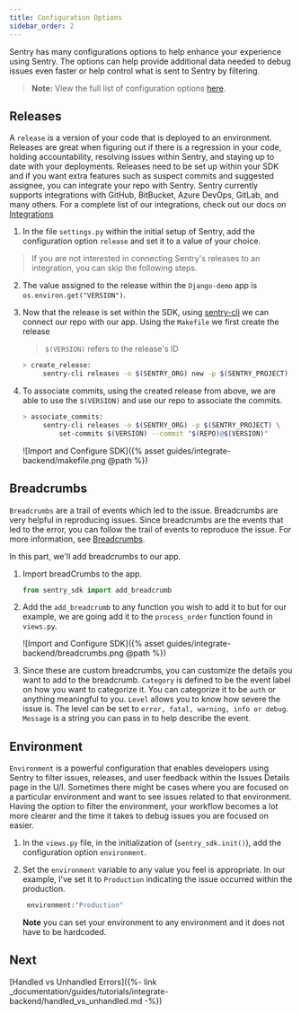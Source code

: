 ```yaml
---
title: Configuration Options
sidebar_order: 2
---
```


Sentry has many configurations options to help enhance your experience using Sentry. The options can help provide additional data needed to debug issues even faster or help control what is sent to Sentry by filtering.

> **Note:** View the full list of configuration options [here](https://docs.sentry.io/error-reporting/configuration/?platform=python).

## Releases

A `release` is a version of your code that is deployed to an environment. Releases are great when figuring out if there is a regression in your code, holding accountability, resolving issues within Sentry, and staying up to date with your deployments. Releases need to be set up within your SDK and if you want extra features such as suspect commits and suggested assignee, you can integrate your repo with Sentry. Sentry currently supports integrations with GitHub, BitBucket, Azure DevOps, GitLab, and many others. For a complete list of our integrations, check out our docs on [Integrations](https://docs.sentry.io/workflow/integrations/global-integrations/)

1. In the file `settings.py` within the initial setup of Sentry, add the configuration option `release` and set it to a value of your choice.

> If you are not interested in connecting Sentry's releases to an integration, you can skip the following steps.

2. The value assigned to the release within the `Django-demo` app is `os.environ.get("VERSION")`.

3. Now that the release is set within the SDK, using [sentry-cli](https://docs.sentry.io/cli/) we can connect our repo with our app. Using the `Makefile` we first create the release
   > `$(VERSION)` refers to the release's ID
   ```bash
   > create_release:
   		sentry-cli releases -o $(SENTRY_ORG) new -p $(SENTRY_PROJECT) $(VERSION)
   ```
4. To associate commits, using the created release from above, we are able to use the `$(VERSION)` and use our repo to associate the commits.
   ```bash
   > associate_commits:
   		sentry-cli releases -o $(SENTRY_ORG) -p $(SENTRY_PROJECT) \
   			set-commits $(VERSION) --commit "$(REPO)@$(VERSION)"
   ```
   ![Import and Configure SDK]({% asset guides/integrate-backend/makefile.png @path %})

## Breadcrumbs

`Breadcrumbs` are a trail of events which led to the issue. Breadcrumbs are very helpful in reproducing issues. Since breadcrumbs are the events that led to the error, you can follow the trail of events to reproduce the issue. For more information, see [Breadcrumbs](https://docs.sentry.io/enriching-error-data/breadcrumbs/?platform=python).

In this part, we'll add breadcrumbs to our app.

1. Import breadCrumbs to the app.

   ```python
   from sentry_sdk import add_breadcrumb
   ```

2. Add the `add_breadcrumb` to any function you wish to add it to but for our example, we are going add it to the `process_order` function found in `views.py`.

   ![Import and Configure SDK]({% asset guides/integrate-backend/breadcrumbs.png @path %})

3. Since these are custom breadcrumbs, you can customize the details you want to add to the breadcrumb.
   `Category` is defined to be the event label on how you want to categorize it. You can categorize it to be `auth` or anything meaningful to you. `Level` allows you to know how severe the issue is. The level can be set to `error, fatal, warning, info or debug`. `Message` is a string you can pass in to help describe the event.

## Environment

`Environment` is a powerful configuration that enables developers using Sentry to filter issues, releases, and user feedback within the Issues Details page in the U/I. Sometimes there might be cases where you are focused on a particular environment and want to see issues related to that environment. Having the option to filter the environment, your workflow becomes a lot more clearer and the time it takes to debug issues you are focused on easier.

1. In the `views.py` file, in the initialization of (`sentry_sdk.init()`), add the configuration option `environment`.

2. Set the `environment` variable to any value you feel is appropriate. In our example, I've set it to `Production` indicating the issue occurred within the production.

   ```python
    environment:"Production"
   ```

   **Note** you can set your environment to any environment and it does not have to be hardcoded.

## Next

[Handled vs Unhandled Errors]({%- link _documentation/guides/tutorials/integrate-backend/handled_vs_unhandled.md -%})

